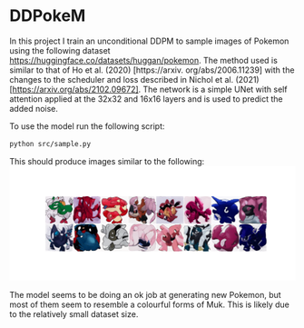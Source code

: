 # DDPokeM
In this project I train an unconditional DDPM to sample images of Pokemon 
using the following dataset https://huggingface.co/datasets/huggan/pokemon. 
The method used is similar to that of Ho et al. (2020) [https://arxiv.
org/abs/2006.11239] with the changes to the scheduler and loss described in
Nichol et al. (2021) [https://arxiv.org/abs/2102.09672]. The network is 
a simple UNet with self attention applied at the 32x32 and 16x16 layers and is 
used to predict the added noise. 

To use the model run the following script:
```bash
python src/sample.py
```
This should produce images similar to the following:
![plot](./results/pokemon.png)

The model seems to be doing an ok job at generating new Pokemon, but most of 
them seem to resemble a colourful forms of Muk. This is likely due to the 
relatively small dataset size.